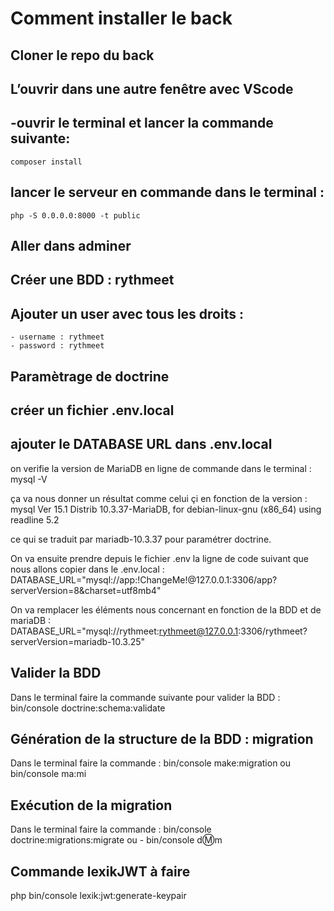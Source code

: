 # Comment installer le back 

## Cloner le repo du back

## L’ouvrir dans une autre fenêtre avec VScode

## -ouvrir le terminal et lancer la commande suivante:
	composer install

## lancer le serveur en commande dans le terminal :
    php -S 0.0.0.0:8000 -t public

## Aller dans adminer

## Créer une BDD : rythmeet

## Ajouter un user avec tous les droits : 
	- username : rythmeet
	- password : rythmeet

## Paramètrage de doctrine  

## créer un fichier .env.local

## ajouter le DATABASE URL dans .env.local 

on verifie la version de MariaDB en ligne de commande dans le terminal :
    mysql -V

ça va nous donner un résultat comme celui çi en fonction de la version : 
mysql  Ver 15.1 Distrib 10.3.37-MariaDB, for debian-linux-gnu (x86_64) using readline 5.2

ce qui se traduit par mariadb-10.3.37 pour paramétrer doctrine.

On va ensuite prendre depuis le fichier .env la ligne de code suivant que nous allons copier dans le .env.local : 
DATABASE_URL="mysql://app:!ChangeMe!@127.0.0.1:3306/app?serverVersion=8&charset=utf8mb4"

On va remplacer les éléments nous concernant en fonction de la BDD et de mariaDB :
 DATABASE_URL="mysql://rythmeet:rythmeet@127.0.0.1:3306/rythmeet?serverVersion=mariadb-10.3.25"

## Valider la BDD
Dans le terminal faire la commande suivante pour valider la BDD : 
    bin/console doctrine:schema:validate


## Génération de la structure de la BDD : migration
Dans le terminal faire la commande :
    bin/console make:migration ou bin/console ma:mi



## Exécution de la migration
Dans le terminal faire la commande :
bin/console doctrine:migrations:migrate ou - bin/console d:m:m


## Commande lexikJWT à faire
php bin/console lexik:jwt:generate-keypair